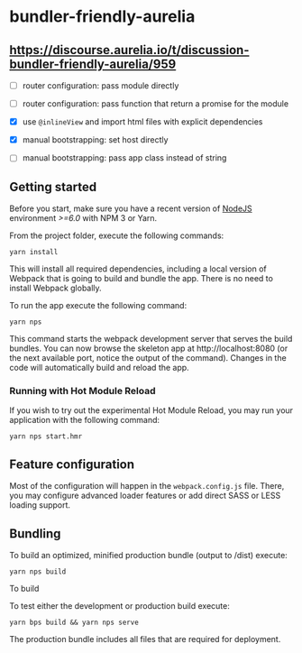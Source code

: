 # bundler-friendly-aurelia

## https://discourse.aurelia.io/t/discussion-bundler-friendly-aurelia/959

- [ ] router configuration: pass module directly
- [ ] router configuration: pass function that return a promise for the module
- [x] use `@inlineView` and import html files with explicit dependencies
- [x] manual bootstrapping: set host directly
- [ ] manual bootstrapping: pass app class instead of string


## Getting started

Before you start, make sure you have a recent version of [NodeJS](http://nodejs.org/) environment *>=6.0* with NPM 3 or Yarn.

From the project folder, execute the following commands:

```shell
yarn install
```

This will install all required dependencies, including a local version of Webpack that is going to
build and bundle the app. There is no need to install Webpack globally.

To run the app execute the following command:

```shell
yarn nps
```

This command starts the webpack development server that serves the build bundles.
You can now browse the skeleton app at http://localhost:8080 (or the next available port, notice the output of the command). Changes in the code
will automatically build and reload the app.

### Running with Hot Module Reload

If you wish to try out the experimental Hot Module Reload, you may run your application with the following command:

```shell
yarn nps start.hmr
```

## Feature configuration

Most of the configuration will happen in the `webpack.config.js` file.
There, you may configure advanced loader features or add direct SASS or LESS loading support.

## Bundling

To build an optimized, minified production bundle (output to /dist) execute:

```shell
yarn nps build
```

To build

To test either the development or production build execute:

```shell
yarn bps build && yarn nps serve
```

The production bundle includes all files that are required for deployment.
